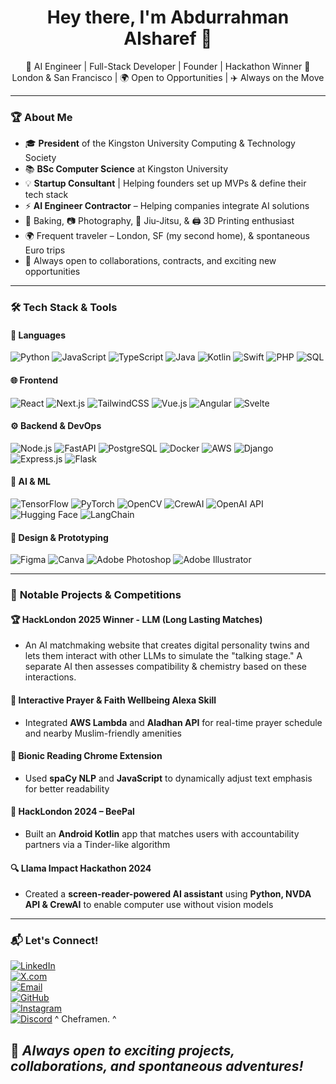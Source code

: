<h1 align="center">Hey there, I'm Abdurrahman Alsharef 👋</h1>

<p align="center">
🚀 AI Engineer | Full-Stack Developer | Founder | Hackathon Winner  
📍 London & San Francisco | 🌍 Open to Opportunities | ✈️ Always on the Move  
</p>

---

### 🏆 **About Me**  
- 🎓 **President** of the Kingston University Computing & Technology Society  
- 📚 **BSc Computer Science** at Kingston University
- 💡 **Startup Consultant** | Helping founders set up MVPs & define their tech stack 
- ⚡ **AI Engineer Contractor** – Helping companies integrate AI solutions
- 🍰 Baking, 📷 Photography, 🥋 Jiu-Jitsu, & 🖨️ 3D Printing enthusiast  
- 🌍 Frequent traveler – London, SF (my second home), & spontaneous Euro trips  
- 🤝 Always open to collaborations, contracts, and exciting new opportunities  

---

### 🛠 **Tech Stack & Tools**  

#### 📜 **Languages**  
![Python](https://img.shields.io/badge/-Python-3776AB?style=flat&logo=python&logoColor=white)  ![JavaScript](https://img.shields.io/badge/-JavaScript-F7DF1E?style=flat&logo=javascript&logoColor=black) ![TypeScript](https://img.shields.io/badge/-TypeScript-3178C6?style=flat&logo=typescript&logoColor=white)  ![Java](https://img.shields.io/badge/-Java-007396?style=flat&logo=java&logoColor=white)  ![Kotlin](https://img.shields.io/badge/-Kotlin-0095D5?style=flat&logo=kotlin&logoColor=white)  ![Swift](https://img.shields.io/badge/-Swift-FA7343?style=flat&logo=swift&logoColor=white)  ![PHP](https://img.shields.io/badge/-PHP-777BB4?style=flat&logo=php&logoColor=white)  ![SQL](https://img.shields.io/badge/-SQL-4479A1?style=flat&logo=mysql&logoColor=white)  



#### 🌐 **Frontend**  
![React](https://img.shields.io/badge/-React-61DAFB?style=flat&logo=react&logoColor=black)  ![Next.js](https://img.shields.io/badge/-Next.js-000000?style=flat&logo=nextdotjs&logoColor=white)  ![TailwindCSS](https://img.shields.io/badge/-Tailwind_CSS-06B6D4?style=flat&logo=tailwindcss&logoColor=white)  ![Vue.js](https://img.shields.io/badge/-Vue.js-4FC08D?style=flat&logo=vuedotjs&logoColor=white)  ![Angular](https://img.shields.io/badge/-Angular-DD0031?style=flat&logo=angular&logoColor=white)  ![Svelte](https://img.shields.io/badge/-Svelte-FF3E00?style=flat&logo=svelte&logoColor=white)  




#### ⚙️ **Backend & DevOps**  
![Node.js](https://img.shields.io/badge/-Node.js-339933?style=flat&logo=nodedotjs&logoColor=white)  ![FastAPI](https://img.shields.io/badge/-FastAPI-009688?style=flat&logo=fastapi&logoColor=white)  ![PostgreSQL](https://img.shields.io/badge/-PostgreSQL-336791?style=flat&logo=postgresql&logoColor=white)  ![Docker](https://img.shields.io/badge/-Docker-2496ED?style=flat&logo=docker&logoColor=white)  ![AWS](https://img.shields.io/badge/-AWS-232F3E?style=flat&logo=amazonaws&logoColor=white)  ![Django](https://img.shields.io/badge/-Django-092E20?style=flat&logo=django&logoColor=white)  ![Express.js](https://img.shields.io/badge/-Express.js-000000?style=flat&logo=express&logoColor=white)  ![Flask](https://img.shields.io/badge/-Flask-000000?style=flat&logo=flask&logoColor=white)  




#### 🤖 **AI & ML**  
![TensorFlow](https://img.shields.io/badge/-TensorFlow-FF6F00?style=flat&logo=tensorflow&logoColor=white)  ![PyTorch](https://img.shields.io/badge/-PyTorch-EE4C2C?style=flat&logo=pytorch&logoColor=white)  ![OpenCV](https://img.shields.io/badge/-OpenCV-5C3EE8?style=flat&logo=opencv&logoColor=white)  ![CrewAI](https://img.shields.io/badge/-CrewAI-000000?style=flat&logo=python&logoColor=white)  ![OpenAI API](https://img.shields.io/badge/-OpenAI-412991?style=flat&logo=openai&logoColor=white)  ![Hugging Face](https://img.shields.io/badge/-Hugging_Face-FFCC00?style=flat&logo=huggingface&logoColor=black)  ![LangChain](https://img.shields.io/badge/-LangChain-FF6F00?style=flat&logo=langchain&logoColor=white)  




#### 🎨 **Design & Prototyping**  
![Figma](https://img.shields.io/badge/-Figma-F24E1E?style=flat&logo=figma&logoColor=white)  ![Canva](https://img.shields.io/badge/-Canva-00C4CC?style=flat&logo=canva&logoColor=white)  ![Adobe Photoshop](https://img.shields.io/badge/-Adobe_Photoshop-31A8FF?style=flat&logo=adobephotoshop&logoColor=white)  ![Adobe Illustrator](https://img.shields.io/badge/-Adobe_Illustrator-FF9A00?style=flat&logo=adobeillustrator&logoColor=white)  




---

### 🚀 **Notable Projects & Competitions**  

#### 🏆 **HackLondon 2025 Winner - LLM (Long Lasting Matches)**
- An AI matchmaking website that creates digital personality twins and lets them interact with other LLMs to simulate the "talking stage." A separate AI then assesses compatibility & chemistry based on these interactions.

#### 🕌 **Interactive Prayer & Faith Wellbeing Alexa Skill**  
- Integrated **AWS Lambda** and **Aladhan API** for real-time prayer schedule and nearby Muslim-friendly amenities  

#### 🧠 **Bionic Reading Chrome Extension**  
- Used **spaCy NLP** and **JavaScript** to dynamically adjust text emphasis for better readability  

#### 🐝 **HackLondon 2024 – BeePal**  
- Built an **Android Kotlin** app that matches users with accountability partners via a Tinder-like algorithm  

#### 🔍 **Llama Impact Hackathon 2024**  
- Created a **screen-reader-powered AI assistant** using **Python, NVDA API & CrewAI** to enable computer use without vision models  

---

### 📬 **Let's Connect!**  

[![LinkedIn](https://img.shields.io/badge/-LinkedIn-0077B5?style=flat&logo=linkedin&logoColor=white)](https://linkedin.com/in/abdurrahmana)  
[![X.com](https://img.shields.io/badge/-Twitter-1DA1F2?style=flat&logo=twitter&logoColor=white)](https://x.com/buildwithramen)  
[![Email](https://img.shields.io/badge/-Email-D14836?style=flat&logo=gmail&logoColor=white)](mailto:Ramen@ramenstudios.co.uk)  
[![GitHub](https://img.shields.io/badge/-GitHub-181717?style=flat&logo=github&logoColor=white)](https://github.com/narnix0)  
[![Instagram](https://img.shields.io/badge/-Instagram-E4405F?style=flat&logo=instagram&logoColor=white)](https://instagram.com/abdurrahman_alsharef)  
[![Discord](https://img.shields.io/badge/-Discord-5865F2?style=flat&logo=discord&logoColor=white)](https://discord.com/channels/@me) 
^ Cheframen. ^



## 🚀 _Always open to exciting projects, collaborations, and spontaneous adventures!_
